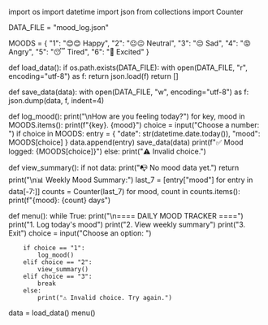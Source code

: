 import os
import datetime
import json
from collections import Counter

DATA_FILE = "mood_log.json"

MOODS = {
    "1": "😊😊 Happy",
    "2": "😐😐 Neutral",
    "3": "😔 Sad",
    "4": "😡 Angry",
    "5": "😴 Tired",
    "6": "🤩 Excited"
}

def load_data():
    if os.path.exists(DATA_FILE):
        with open(DATA_FILE, "r", encoding="utf-8") as f:
            return json.load(f)
    return []

def save_data(data):
    with open(DATA_FILE, "w", encoding="utf-8") as f:
        json.dump(data, f, indent=4)

def log_mood():
    print("\nHow are you feeling today?")
    for key, mood in MOODS.items():
        print(f"{key}. {mood}")
    choice = input("Choose a number: ")
    if choice in MOODS:
        entry = {
            "date": str(datetime.date.today()),
            "mood": MOODS[choice]
        }
        data.append(entry)
        save_data(data)
        print(f"✅ Mood logged: {MOODS[choice]}")
    else:
        print("⚠️ Invalid choice.")

def view_summary():
    if not data:
        print("📭 No mood data yet.")
        return
    print("\n📊 Weekly Mood Summary:")
    last_7 = [entry["mood"] for entry in data[-7:]]
    counts = Counter(last_7)
    for mood, count in counts.items():
        print(f"{mood}: {count} days")

def menu():
    while True:
        print("\n==== DAILY MOOD TRACKER ====")
        print("1. Log today's mood")
        print("2. View weekly summary")
        print("3. Exit")
        choice = input("Choose an option: ")
        
        if choice == "1":
            log_mood()
        elif choice == "2":
            view_summary()
        elif choice == "3":
            break
        else:
            print("⚠️ Invalid choice. Try again.")

data = load_data()
menu()
